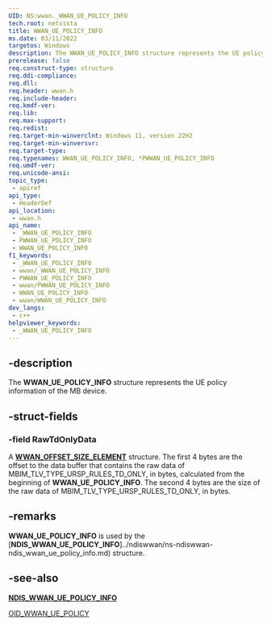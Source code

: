 ```yaml
---
UID: NS:wwan._WWAN_UE_POLICY_INFO
tech.root: netvista
title: WWAN_UE_POLICY_INFO
ms.date: 03/11/2022
targetos: Windows
description: The WWAN_UE_POLICY_INFO structure represents the UE policy information of the MB device.
prerelease: false
req.construct-type: structure
req.ddi-compliance: 
req.dll: 
req.header: wwan.h
req.include-header: 
req.kmdf-ver: 
req.lib: 
req.max-support: 
req.redist: 
req.target-min-winverclnt: Windows 11, version 22H2
req.target-min-winversvr: 
req.target-type: 
req.typenames: WWAN_UE_POLICY_INFO, *PWWAN_UE_POLICY_INFO
req.umdf-ver: 
req.unicode-ansi: 
topic_type:
 - apiref
api_type:
 - HeaderDef
api_location:
 - wwan.h
api_name:
 - _WWAN_UE_POLICY_INFO
 - PWWAN_UE_POLICY_INFO
 - WWAN_UE_POLICY_INFO
f1_keywords:
 - _WWAN_UE_POLICY_INFO
 - wwan/_WWAN_UE_POLICY_INFO
 - PWWAN_UE_POLICY_INFO
 - wwan/PWWAN_UE_POLICY_INFO
 - WWAN_UE_POLICY_INFO
 - wwan/WWAN_UE_POLICY_INFO
dev_langs:
 - c++
helpviewer_keywords:
 - _WWAN_UE_POLICY_INFO
---
```


## -description

The **WWAN_UE_POLICY_INFO** structure represents the UE policy information of the MB device.

## -struct-fields

### -field RawTdOnlyData

A [**WWAN_OFFSET_SIZE_ELEMENT**](ns-wwan-wwan_offset_size_element.md) structure. The first 4 bytes are the offset to the data buffer that contains the raw data of MBIM_TLV_TYPE_URSP_RULES_TD_ONLY, in bytes, calculated from the beginning of **WWAN_UE_POLICY_INFO**.
The second 4 bytes are the size of the raw data of MBIM_TLV_TYPE_URSP_RULES_TD_ONLY, in bytes.

## -remarks

**WWAN_UE_POLICY_INFO** is used by the  [**NDIS_WWAN_UE_POLICY_INFO**]../ndiswwan/ns-ndiswwan-ndis_wwan_ue_policy_info.md) structure.

## -see-also

[**NDIS_WWAN_UE_POLICY_INFO**](../ndiswwan/ns-ndiswwan-ndis_wwan_ue_policy_info.md)

[OID_WWAN_UE_POLICY](/windows-hardware/drivers/network/oid-wwan-ue-policy)